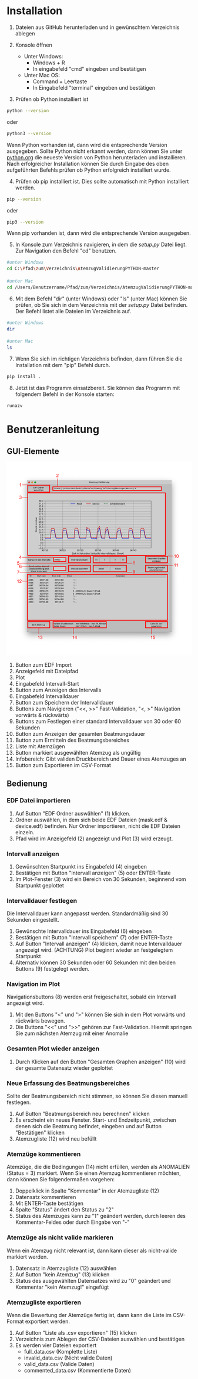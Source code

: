 # Installation
1. Dateien aus GitHub herunterladen und in gewünschtem Verzeichnis ablegen

2. Konsole öffnen
   - Unter Windows: 
     - Windows + R
     - In eingabefeld "cmd" eingeben und bestätigen
   - Unter Mac OS:
     - Command + Leertaste
     - In Eingabefeld "terminal" eingeben und bestätigen

3. Prüfen ob Python installiert ist
```bash
python --version
```
oder 
```bash
python3 --version
```
Wenn Python vorhanden ist, dann wird die entsprechende Version ausgegeben. 
Sollte Python nicht erkannt werden, dann können Sie unter [python.org](https://www.python.org)
die neueste Version von Python herunterladen und installieren.
Nach erfolgreicher Installation können Sie durch Eingabe des oben aufgeführten
Befehls prüfen ob Python erfolgreich installiert wurde.

4. Prüfen ob pip installiert ist. Dies sollte automatisch mit Python installiert werden.
```bash
pip --version
```
oder
```bash
pip3 --version
```
Wenn pip vorhanden ist, dann wird die entsprechende Version ausgegeben.

5. In Konsole zum Verzeichnis navigieren, in dem die *setup.py* Datei liegt.
Zur Navigation den Befehl "cd" benutzen.
```bash
#unter Windows
cd C:\Pfad\zum\Verzeichnis\AtemzugValidierungPYTHON-master

#unter Mac
cd /Users/Benutzername/Pfad/zum/Verzeichnis/AtemzugValidierungPYTHON-master
```

6. Mit dem Befehl "dir" (unter Windows) oder "ls" (unter Mac) können Sie prüfen, ob Sie sich in dem Verzeichnis mit der
*setup.py* Datei befinden. Der Befehl listet alle Dateien im Verzeichnis auf.
```bash
#unter Windows
dir

#unter Mac
ls
```

7. Wenn Sie sich im richtigen Verzeichnis befinden,
dann führen Sie die Installation mit dem "pip" Befehl durch. 
```bash
pip install .
```

8. Jetzt ist das Programm einsatzbereit. 
Sie können das Programm mit folgendem Befehl in der Konsole starten:
```bash
runazv
```

# Benutzeranleitung
## GUI-Elemente 
![GUI-Elemente](images/gui_elements.png)
1. Button zum EDF Import
2. Anzeigefeld mit Dateipfad
3. Plot
4. Eingabefeld Intervall-Start
5. Button zum Anzeigen des Intervalls
6. Eingabefeld Intervalldauer
7. Button zum Speichern der Intervalldauer
8. Buttons zum Navigieren ("<<, >>" Fast-Validation, "<, >" Navigation vorwärts & rückwärts)
9. Buttons zum Festlegen einer standard Intervalldauer von 30 oder 60 Sekunden
10. Button zum Anzeigen der gesamten Beatmungsdauer
11. Button zum Ermitteln des Beatmungsbereiches
12. Liste mit Atemzügen
13. Button markiert ausgewählten Atemzug als ungültig
14. Infobereich: Gibt validen Druckbereich und Dauer eines Atemzuges an
15. Button zum Exportieren im CSV-Format

## Bedienung
### EDF Datei importieren
1. Auf Button "EDF Ordner auswählen" (1) klicken.
2. Ordner auswählen, in dem sich beide EDF Dateien (mask.edf & device.edf) befinden.
Nur Ordner importieren, nicht die EDF Dateien einzeln.
3. Pfad wird im Anzeigefeld (2) angezeigt und Plot (3) wird erzeugt.

### Intervall anzeigen
1. Gewünschten Startpunkt ins Eingabefeld (4) eingeben
2. Bestätigen mit Button "Intervall anzeigen" (5) oder ENTER-Taste
3. Im Plot-Fenster (3) wird ein Bereich von 30 Sekunden, beginnend vom Startpunkt geplottet

### Intervalldauer festlegen 
Die Intervalldauer kann angepasst werden. Standardmäßig sind 30 Sekunden eingestellt.
1. Gewünschte Intervalldauer ins Eingabefeld (6) eingeben
2. Bestätigen mit Button "Intervall speichern" (7) oder ENTER-Taste
3. Auf Button "Intervall anzeigen" (4) klicken, damit neue Intervalldauer angezeigt wird. 
(ACHTUNG) Plot beginnt wieder an festgelegtem Startpunkt
4. Alternativ können 30 Sekunden oder 60 Sekunden mit den beiden Buttons (9) festgelegt werden.

### Navigation im Plot
Navigationsbuttons (8) werden erst freigeschaltet, sobald ein Intervall angezeigt wird.
1. Mit den Buttons "<" und ">" können Sie sich in dem Plot vorwärts und rückwärts bewegen.
2. Die Buttons "<<" und ">>" gehören zur Fast-Validation.
Hiermit springen Sie zum nächsten Atemzug mit einer Anomalie

### Gesamten Plot wieder anzeigen
1. Durch Klicken auf den Button "Gesamten Graphen anzeigen" (10) 
wird der gesamte Datensatz wieder geplottet

### Neue Erfassung des Beatmungsbereiches
Sollte der Beatmungsbereich nicht stimmen, so können Sie diesen manuell festlegen.
1. Auf Button "Beatmungsbereich neu berechnen" klicken
2. Es erscheint ein neues Fenster. Start- und Endzeitpunkt,
zwischen denen sich die Beatmung befindet, eingeben und auf Button "Bestätigen" klicken
3. Atemzugliste (12) wird neu befüllt

### Atemzüge kommentieren
Atemzüge, die die Bedingungen (14) nicht erfüllen, werden als ANOMALIEN (Status = 3) markiert. 
Wenn Sie einen Atemzug kommentieren möchten, dann können Sie folgendermaßen vorgehen:
1. Doppelklick in Spalte "Kommentar" in der Atemzugliste (12) 
2. Datensatz kommentieren
3. Mit ENTER-Taste bestätigen
4. Spalte "Status" ändert den Status zu "2"
5. Status des Atemzuges kann zu "1" geändert werden, 
durch leeren des Kommentar-Feldes oder durch Eingabe von "-"

### Atemzüge als nicht valide markieren
Wenn ein Atemzug nicht relevant ist, dann kann dieser als nicht-valide markiert werden.
1. Datensatz in Atemzugliste (12) auswählen
2. Auf Button "kein Atemzug" (13) klicken
3. Status des ausgewählten Datensatzes wird zu "0" geändert
und Kommentar "kein Atemzug!" eingefügt

### Atemzugliste exportieren
Wenn die Bewertung der Atemzüge fertig ist, 
dann kann die Liste im CSV-Format exportiert werden.
1. Auf Button "Liste als .csv exportieren" (15) klicken
2. Verzeichnis zum Ablegen der CSV-Dateien auswählen und bestätigen
3. Es werden vier Dateien exportiert
   - full_data.csv (Komplette Liste)
   - invalid_data.csv (Nicht valide Daten)
   - valid_data.csv (Valide Daten)
   - commented_data.csv (Kommentierte Daten)